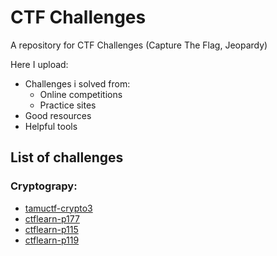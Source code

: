 # CTF Challenges
A repository for CTF Challenges (Capture The Flag, Jeopardy)

Here I upload:
- Challenges i solved from:
	- Online competitions
	- Practice sites
- Good resources
- Helpful tools

## List of challenges
### Cryptograpy:

 - [tamuctf-crypto3](https://github.com/HadiFazelinia/CTF-Challenges/blob/master/cryptography/tamuctf-crypto3.md)
 - [ctflearn-p177](https://github.com/HadiFazelinia/CTF-Challenges/blob/master/cryptography/ctflearn-p177.md)
 - [ctflearn-p115](https://github.com/HadiFazelinia/CTF-Challenges/blob/master/cryptography/ctflearn-p115.md)
 - [ctflearn-p119](https://github.com/HadiFazelinia/CTF-Challenges/blob/master/cryptography/ctflearn-p119.md)


